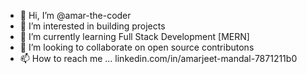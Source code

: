- 👋 Hi, I’m @amar-the-coder
- 👀 I’m interested in building projects
- 🌱 I’m currently learning Full Stack Development [MERN]
- 💞️ I’m looking to collaborate on open source contributons
- 📫 How to reach me ... linkedin.com/in/amarjeet-mandal-7871211b0

<!---
amar-the-coder/amar-the-coder is a ✨ special ✨ repository because its `README.md` (this file) appears on your GitHub profile.
You can click the Preview link to take a look at your changes.
--->
